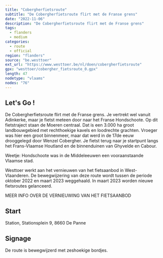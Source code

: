 ```yaml
---
title: "Cobergherfietsroute"
subtitle: "De Cobergherfietsroute flirt met de Franse grens"
date: "2022-11-06"
description: "De Cobergherfietsroute flirt met de Franse grens" 
tags:
  - flanders
  - medium
categories: 
  - route
  - official
region: "flanders"
source: "be.westtoer"
ext_url: "https://www.westtoer.be/nl/doen/cobergherfietsroute"
gpx: "westtoer/cobergher_fietsroute_0.gpx"
length: 47
nodetype: "vlaams"
nodes: "76"
---
```


## Let's Go !

De Cobergherfietsroute flirt met de Franse grens. Je vertrekt wel vanuit Adinkerke,  maar je fietst meteen door naar het Franse Hondschoote. Op dit fietstraject staan de Moeren centraal. Dat is een 3.000 ha groot landbouwgebied met rechthoekige kavels en loodrechte grachten. Vroeger was hier een groot binnenmeer,  maar dat werd in de 17de eeuw drooggelegd door Wenzel Cobergher. Je fietst terug naar je startpunt langs het Frans-Vlaamse Houtland en de binnenduinen van Ghyvelde en Cabour.

Weetje: Hondschoote was in de Middeleeuwen een vooraanstaande Vlaamse stad.

Westtoer werkt aan het vernieuwen van het fietsaanbod in West-Vlaanderen. De bewegwijzering van deze route wordt tussen de periode oktober 2022 en maart 2023 weggehaald. In maart 2023 worden nieuwe fietsroutes gelanceerd.

MEER INFO OVER DE VERNIEUWING VAN HET FIETSAANBOD

## Start 

Station, Stationsplein 9, 8660 De Panne

## Signage

De route is bewegwijzerd met zeshoekige bordjes.